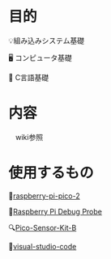 # 目的
:bulb:組み込みシステム基礎

:desktop_computer: コンピュータ基礎

:scroll: C言語基礎

# 内容
　wiki参照

# 使用するもの
:strawberry:[raspberry-pi-pico-2](https://www.raspberrypi.com/products/raspberry-pi-pico-2/)

:electric_plug:[Raspberry Pi Debug Probe](https://www.raspberrypi.com/products/debug-probe/)

:mag:[Pico-Sensor-Kit-B](https://www.waveshare.com/wiki/Pico-Sensor-Kit-B)

:pencil:[visual-studio-code](https://azure.microsoft.com/ja-jp/products/visual-studio-code)
